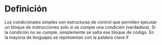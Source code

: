 # Definición

Los condicionales simples son estructuras de control que permiten ejecutar un bloque de instrucciones solo si se cumple una condición (verdadera).
Si la condición no se cumple, simplemente se salta ese bloque de código.
En la mayoría de lenguajes se representan con la palabra clave if
